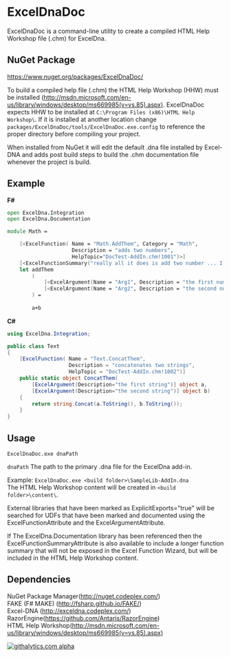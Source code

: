 ﻿ExcelDnaDoc
===================
ExcelDnaDoc is a command-line utility to create a compiled HTML Help Workshop file (.chm) for ExcelDna.


NuGet Package
------------------
https://www.nuget.org/packages/ExcelDnaDoc/

To build a compiled help file (.chm) the HTML Help Workshop (HHW) must be installed (http://msdn.microsoft.com/en-us/library/windows/desktop/ms669985(v=vs.85).aspx).
ExcelDnaDoc expects HHW to be installed at `C:\Program Files (x86)\HTML Help Workshop\`. If it is installed at another location change `packages/ExcelDnaDoc/tools/ExcelDnaDoc.exe.config` to
reference the proper directory before compiling your project.  

When installed from NuGet it will edit the default .dna file installed by Excel-DNA and adds post build steps to build the .chm documentation file whenever the project is build.

Example
------------------

**F#**
```fsharp
open ExcelDna.Integration
open ExcelDna.Documentation

module Math =

    [<ExcelFunction( Name = "Math.AddThem", Category = "Math", 
                     Description = "adds two numbers", 
                     HelpTopic="DocTest-AddIn.chm!1001")>]
    [<ExcelFunctionSummary("really all it does is add two number ... I promise.")>]
    let addThem
        (
            [<ExcelArgument(Name = "Arg1", Description = "the first number")>]a,
            [<ExcelArgument(Name = "Arg2", Description = "the second number")>]b
        ) = 
        
        a+b
```

**C#**
```csharp
using ExcelDna.Integration;

public class Text 
{
    [ExcelFunction( Name = "Text.ConcatThem", 
                    Description = "concatenates two strings", 
                    HelpTopic = "DocTest-AddIn.chm!1002")]
    public static object ConcatThem(
        [ExcelArgument(Description="the first string")] object a, 
        [ExcelArgument(Description="the second string")] object b)
    {
        return string.Concat(a.ToString(), b.ToString());
    }
}
```

Usage
------------------
    ExcelDnaDoc.exe dnaPath  
`dnaPath` The path to the primary .dna file for the ExcelDna add-in.  

Example: `ExcelDnaDoc.exe <build folder>\SampleLib-AddIn.dna`  
         The HTML Help Workshop content will be created in `<build folder>\content\`.  

External libraries that have been marked as ExplicitExports="true" will be searched for UDFs that have been marked and documented using the ExcelFunctionAttribute and the ExcelArgumentAttribute.  

If The ExcelDna.Documentation library has been referenced then the ExcelFunctionSummaryAttribute is also available to include a longer function summary that will not be exposed in the Excel Function Wizard, but will be included in the HTML Help Workshop content.  

Dependencies
------------------
 NuGet Package Manager(http://nuget.codeplex.com/)  
 FAKE (F# MAKE) (http://fsharp.github.io/FAKE/)  
 Excel-DNA (http://exceldna.codeplex.com/)  
 RazorEngine(https://github.com/Antaris/RazorEngine)  
 HTML Help Workshop(http://msdn.microsoft.com/en-us/library/windows/desktop/ms669985(v=vs.85).aspx)  

[![githalytics.com alpha](https://cruel-carlota.pagodabox.com/6d1b41edf1ed32e109771bb99bbe87bd "githalytics.com")](http://githalytics.com/mndrake/ExcelDnaDoc)
